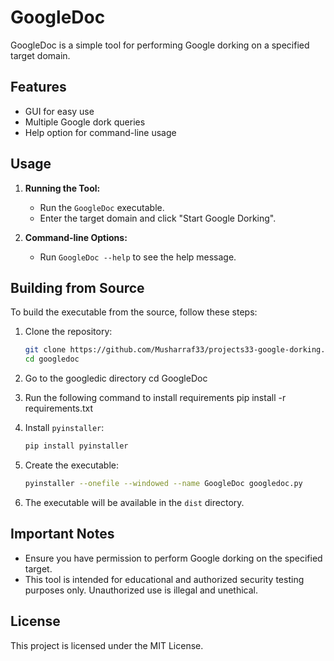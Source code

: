 # GoogleDoc

GoogleDoc is a simple tool for performing Google dorking on a specified target domain. 

## Features

- GUI for easy use
- Multiple Google dork queries
- Help option for command-line usage

## Usage

1. **Running the Tool:**
    - Run the `GoogleDoc` executable.
    - Enter the target domain and click "Start Google Dorking".

2. **Command-line Options:**
    - Run `GoogleDoc --help` to see the help message.

## Building from Source

To build the executable from the source, follow these steps:

1. Clone the repository:
    ```sh
    git clone https://github.com/Musharraf33/projects33-google-dorking.git
    cd googledoc
    ```
2. Go to the googledic directory
   cd GoogleDoc
3. Run the following command to install requirements
   pip install -r requirements.txt
2. Install `pyinstaller`:
    ```sh
    pip install pyinstaller
    ```

3. Create the executable:
    ```sh
    pyinstaller --onefile --windowed --name GoogleDoc googledoc.py
    ```

4. The executable will be available in the `dist` directory.

## Important Notes

- Ensure you have permission to perform Google dorking on the specified target.
- This tool is intended for educational and authorized security testing purposes only. Unauthorized use is illegal and unethical.

## License

This project is licensed under the MIT License.
